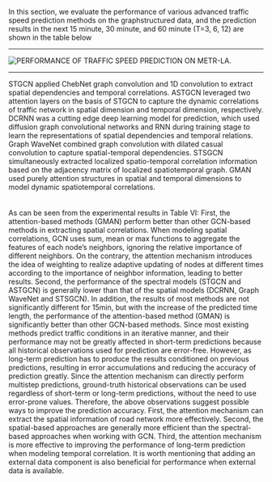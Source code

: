 In this section, we evaluate the performance of various advanced traffic speed prediction methods on the graphstructured data, and the prediction results in the next 15 minute, 30 minute, and 60 minute (T=3, 6, 12) are shown in the table below
****
![PERFORMANCE OF TRAFFIC SPEED PREDICTION ON METR-LA.](https://github.com/xueyan-dut/Deep-Learning-on-Traffic-Prediction/blob/main/Experiment/Results/prediction-results.jpg)
****
STGCN applied ChebNet graph convolution and 1D convolution to extract spatial dependencies and temporal correlations. ASTGCN leveraged two attention layers on the basis of
STGCN to capture the dynamic correlations of traffic network
in spatial dimension and temporal dimension, respectively.
DCRNN was a cutting edge deep learning model for prediction, which used diffusion graph convolutional networks
and RNN during training stage to learn the representations of
spatial dependencies and temporal relations. Graph WaveNet
combined graph convolution with dilated casual convolution
to capture spatial-temporal dependencies. STSGCN simultaneously extracted localized spatio-temporal correlation information based on the adjacency matrix of localized spatiotemporal graph. GMAN used purely attention structures in
spatial and temporal dimensions to model dynamic spatiotemporal correlations.
<br><br><br>
As can be seen from the experimental results in Table VI:
First, the attention-based methods (GMAN) perform better
than other GCN-based methods in extracting spatial correlations. When modeling spatial correlations, GCN uses sum,
mean or max functions to aggregate the features of each
node’s neighbors, ignoring the relative importance of different neighbors. On the contrary, the attention mechanism
introduces the idea of weighting to realize adaptive updating
of nodes at different times according to the importance of
neighbor information, leading to better results. Second, the
performance of the spectral models (STGCN and ASTGCN)
is generally lower than that of the spatial models (DCRNN,
Graph WaveNet and STSGCN). In addition, the results of
most methods are not significantly different for 15min, but
with the increase of the predicted time length, the performance
of the attention-based method (GMAN) is significantly better
than other GCN-based methods. Since most existing methods
predict traffic conditions in an iterative manner, and their
performance may not be greatly affected in short-term predictions because all historical observations used for prediction are
error-free. However, as long-term prediction has to produce the
results conditioned on previous predictions, resulting in error
accumulations and reducing the accuracy of prediction greatly.
Since the attention mechanism can directly perform multistep predictions, ground-truth historical observations can be
used regardless of short-term or long-term predictions, without
the need to use error-prone values. Therefore, the above
observations suggest possible ways to improve the prediction
accuracy. First, the attention mechanism can extract the spatial
information of road network more effectively. Second, the spatial-based approaches are generally more efficient than the
spectral-based approaches when working with GCN. Third,
the attention mechanism is more effective to improving the
performance of long-term prediction when modeling temporal
correlation. It is worth mentioning that adding an external data component is also beneficial for performance when external
data is available.
